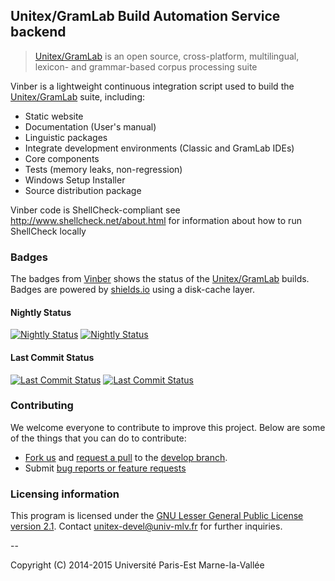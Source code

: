 ## Unitex/GramLab Build Automation Service backend

> [Unitex/GramLab][unitex] is an open source, cross-platform, multilingual, lexicon- and grammar-based corpus processing suite

Vinber is a lightweight continuous integration script used to build the [Unitex/GramLab][unitex] suite, including:

- Static website
- Documentation (User's manual)
- Linguistic packages
- Integrate development environments (Classic and GramLab IDEs)
- Core components
- Tests (memory leaks, non-regression)
- Windows Setup Installer
- Source distribution package

Vinber code is ShellCheck-compliant see http://www.shellcheck.net/about.html for information about how to run ShellCheck locally

### Badges

The badges from [Vinber][vinber] shows the status of the [Unitex/GramLab][unitex] builds. Badges are powered by [shields.io](http://shields.io/) using a disk-cache layer.

#### Nightly Status

[![Nightly Status](https://unitex.univ-mlv.fr/v6/badge/nightly/latest.svg?subject=product.name&status=product.version.full)][nightly] [![Nightly Status](https://unitex.univ-mlv.fr/v6/badge/nightly/latest.svg)][nightly]

#### Last Commit Status

[![Last Commit Status](https://unitex.univ-mlv.fr/v6/badge/commit/latest.svg?subject=product.name&status=product.version.full)][commit] [![Last Commit Status](https://unitex.univ-mlv.fr/v6/badge/commit/latest.svg)][commit]

### Contributing

We welcome everyone to contribute to improve this project. Below are some of the
things that you can do to contribute:

-  [Fork us](https://github.com/UnitexGramLab/vinber-backend/fork) and [request a pull](https://github.com/UnitexGramLab/vinber-backend/pulls) to the [develop branch](https://github.com/UnitexGramLab/vinber-backend/tree/develop).
-  Submit [bug reports or feature requests](https://github.com/UnitexGramLab/vinber-backend/issues)

### Licensing information
This program is licensed under the [GNU Lesser General Public License version 2.1](/LICENSE). Contact unitex-devel@univ-mlv.fr for further inquiries.

--

Copyright (C) 2014-2015 Université Paris-Est Marne-la-Vallée

[unitex]: http://unitexgramlab.org
[vinber]: http://unitex.univ-mlv.fr/v6
[nightly]: http://unitex.univ-mlv.fr/v6/#bundle=nightly&q=latest
[commit]: http://unitex.univ-mlv.fr/v6/#bundle=commit&q=latest
